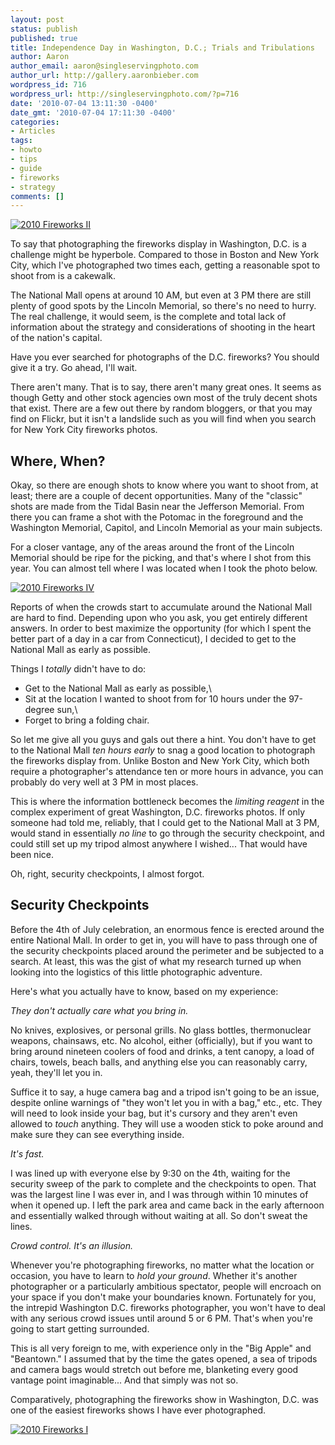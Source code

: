 ```yaml
---
layout: post
status: publish
published: true
title: Independence Day in Washington, D.C.; Trials and Tribulations
author: Aaron
author_email: aaron@singleservingphoto.com
author_url: http://gallery.aaronbieber.com
wordpress_id: 716
wordpress_url: http://singleservingphoto.com/?p=716
date: '2010-07-04 13:11:30 -0400'
date_gmt: '2010-07-04 17:11:30 -0400'
categories:
- Articles
tags:
- howto
- tips
- guide
- fireworks
- strategy
comments: []
---
```

[![](http://singleservingphoto.com/wp-content/uploads/2010/07/2010-Fireworks-II-200x300.jpg "2010 Fireworks II")](http://www.flickr.com/photos/singleservingphoto/4783381259/in/set-72157624347109393/)

To say that photographing the fireworks display in Washington, D.C. is a
challenge might be hyperbole. Compared to those in Boston and New York
City, which I've photographed two times each, getting a reasonable spot
to shoot from is a cakewalk.

The National Mall opens at around 10 AM, but even at 3 PM there are
still plenty of good spots by the Lincoln Memorial, so there's no need
to hurry. The real challenge, it would seem, is the complete and total
lack of information about the strategy and considerations of shooting in
the heart of the nation's capital.<span id="more"></span><span
id="more-716"></span>

Have you ever searched for photographs of the D.C. fireworks? You should
give it a try. Go ahead, I'll wait.

There aren't many. That is to say, there aren't many great ones. It
seems as though Getty and other stock agencies own most of the truly
decent shots that exist. There are a few out there by random bloggers,
or that you may find on Flickr, but it isn't a landslide such as you
will find when you search for New York City fireworks photos.

## Where, When?

Okay, so there are enough shots to know where you want to shoot from, at
least; there are a couple of decent opportunities. Many of the "classic"
shots are made from the Tidal Basin near the Jefferson Memorial. From
there you can frame a shot with the Potomac in the foreground and the
Washington Memorial, Capitol, and Lincoln Memorial as your main
subjects.

For a closer vantage, any of the areas around the front of the Lincoln
Memorial should be ripe for the picking, and that's where I shot from
this year. You can almost tell where I was located when I took the photo
below.

[![](http://singleservingphoto.com/wp-content/uploads/2010/07/2010-Fireworks-IV-400x600.jpg "2010 Fireworks IV")](http://www.flickr.com/photos/singleservingphoto/4784016140/in/set-72157624347109393/)

Reports of when the crowds start to accumulate around the National Mall
are hard to find. Depending upon who you ask, you get entirely different
answers. In order to best maximize the opportunity (for which I spent
the better part of a day in a car from Connecticut), I decided to get to
the National Mall as early as possible.

Things I _totally_ didn't have to do:

* Get to the National Mall as early as possible,\
 * Sit at the location I wanted to shoot from for 10 hours under the
97-degree sun,\
 * Forget to bring a folding chair.

So let me give all you guys and gals out there a hint. You don't have to
get to the National Mall _ten hours early_ to snag a good location to
photograph the fireworks display from. Unlike Boston and New York City,
which both require a photographer's attendance ten or more hours in
advance, you can probably do very well at 3 PM in most places.

This is where the information bottleneck becomes the _limiting
reagent_ in the complex experiment of great Washington, D.C. fireworks
photos. If only someone had told me, reliably, that I could get to the
National Mall at 3 PM, would stand in essentially _no line_ to go
through the security checkpoint, and could still set up my tripod almost
anywhere I wished... That would have been nice.

Oh, right, security checkpoints, I almost forgot.

## Security Checkpoints

Before the 4th of July celebration, an enormous fence is erected around
the entire National Mall. In order to get in, you will have to pass
through one of the security checkpoints placed around the perimeter and
be subjected to a search. At least, this was the gist of what my
research turned up when looking into the logistics of this little
photographic adventure.

Here's what you actually have to know, based on my experience:

*_They don't actually care what you bring in._*

No knives, explosives, or personal grills. No glass bottles,
thermonuclear weapons, chainsaws, etc. No alcohol, either (officially),
but if you want to bring around nineteen coolers of food and drinks, a
tent canopy, a load of chairs, towels, beach balls, and anything else
you can reasonably carry, yeah, they'll let you in.

Suffice it to say, a huge camera bag and a tripod isn't going to be an
issue, despite online warnings of "they won't let you in with a bag,"
etc., etc. They will need to look inside your bag, but it's cursory and
they aren't even allowed to _touch_ anything. They will use a wooden
stick to poke around and make sure they can see everything inside.

*_It's fast._*

I was lined up with everyone else by 9:30 on the 4th, waiting for the
security sweep of the park to complete and the checkpoints to open. That
was the largest line I was ever in, and I was through within 10 minutes
of when it opened up. I left the park area and came back in the early
afternoon and essentially walked through without waiting at all. So
don't sweat the lines.

*_Crowd control. It's an illusion._*

Whenever you're photographing fireworks, no matter what the location or
occasion, you have to learn to _hold your ground_. Whether it's
another photographer or a particularly ambitious spectator, people will
encroach on your space if you don't make your boundaries known.
Fortunately for you, the intrepid Washington D.C. fireworks
photographer, you won't have to deal with any serious crowd issues until
around 5 or 6 PM. That's when you're going to start getting surrounded.

This is all very foreign to me, with experience only in the "Big Apple"
and "Beantown." I assumed that by the time the gates opened, a sea of
tripods and camera bags would stretch out before me, blanketing every
good vantage point imaginable... And that simply was not so.

Comparatively, photographing the fireworks show in Washington, D.C. was
one of the easiest fireworks shows I have ever photographed.

[![](http://singleservingphoto.com/wp-content/uploads/2010/07/2010-Fireworks-I-400x600.jpg "2010 Fireworks I")](http://www.flickr.com/photos/singleservingphoto/4783376999/in/set-72157624347109393/)
